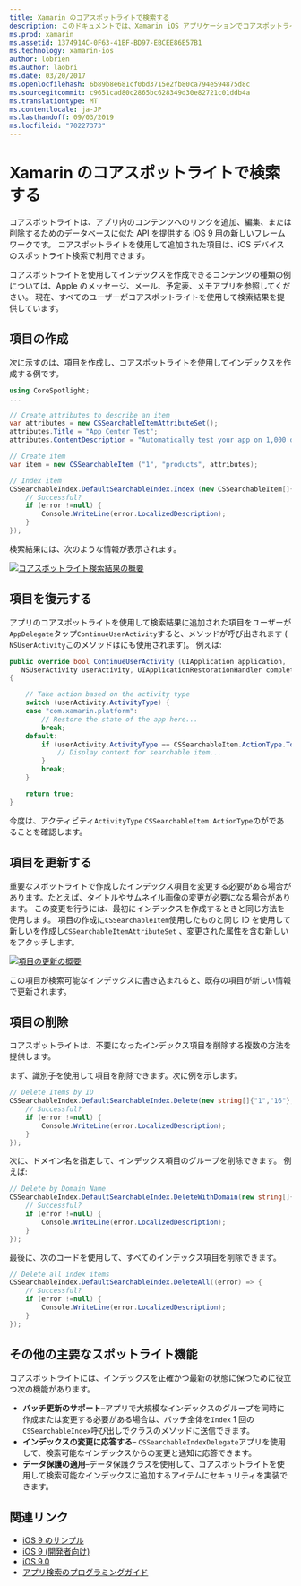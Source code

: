 ```yaml
---
title: Xamarin のコアスポットライトで検索する
description: このドキュメントでは、Xamarin iOS アプリケーションでコアスポットライトを使用して、アプリ内コンテンツへのリンクを提供する方法について説明します。 検索可能な項目を作成、復元、更新、削除する方法について説明します。
ms.prod: xamarin
ms.assetid: 1374914C-0F63-41BF-BD97-EBCEE86E57B1
ms.technology: xamarin-ios
author: lobrien
ms.author: laobri
ms.date: 03/20/2017
ms.openlocfilehash: 6b89b8e681cf0bd3715e2fb80ca794e594875d8c
ms.sourcegitcommit: c9651cad80c2865bc628349d30e82721c01ddb4a
ms.translationtype: MT
ms.contentlocale: ja-JP
ms.lasthandoff: 09/03/2019
ms.locfileid: "70227373"
---
```

# <a name="search-with-core-spotlight-in-xamarinios"></a>Xamarin のコアスポットライトで検索する

コアスポットライトは、アプリ内のコンテンツへのリンクを追加、編集、または削除するためのデータベースに似た API を提供する iOS 9 用の新しいフレームワークです。 コアスポットライトを使用して追加された項目は、iOS デバイスのスポットライト検索で利用できます。

コアスポットライトを使用してインデックスを作成できるコンテンツの種類の例については、Apple のメッセージ、メール、予定表、メモアプリを参照してください。 現在、すべてのユーザーがコアスポットライトを使用して検索結果を提供しています。

## <a name="creating-an-item"></a>項目の作成

次に示すのは、項目を作成し、コアスポットライトを使用してインデックスを作成する例です。

```csharp
using CoreSpotlight;
...

// Create attributes to describe an item
var attributes = new CSSearchableItemAttributeSet();
attributes.Title = "App Center Test";
attributes.ContentDescription = "Automatically test your app on 1,000 devices in the cloud.";

// Create item
var item = new CSSearchableItem ("1", "products", attributes);

// Index item
CSSearchableIndex.DefaultSearchableIndex.Index (new CSSearchableItem[]{ item }, (error) => {
    // Successful?
    if (error !=null) {
        Console.WriteLine(error.LocalizedDescription);
    }
});
```

検索結果には、次のような情報が表示されます。

[![](corespotlight-images/corespotlight01.png "コアスポットライト検索結果の概要")](corespotlight-images/corespotlight01.png#lightbox)

## <a name="restoring-an-item"></a>項目を復元する

アプリのコアスポットライトを使用して検索結果に追加された項目をユーザーが`AppDelegate`タップ`ContinueUserActivity`すると、メソッドが呼び出されます ( `NSUserActivity`このメソッドはにも使用されます)。 例えば:

```csharp
public override bool ContinueUserActivity (UIApplication application,
   NSUserActivity userActivity, UIApplicationRestorationHandler completionHandler)
{

    // Take action based on the activity type
    switch (userActivity.ActivityType) {
    case "com.xamarin.platform":
        // Restore the state of the app here...
        break;
    default:
        if (userActivity.ActivityType == CSSearchableItem.ActionType.ToString ()) {
            // Display content for searchable item...
        }
        break;
    }

    return true;
}
```

今度は、アクティビティ`ActivityType` `CSSearchableItem.ActionType`のがであることを確認します。

## <a name="updating-an-item"></a>項目を更新する

重要なスポットライトで作成したインデックス項目を変更する必要がある場合があります。たとえば、タイトルやサムネイル画像の変更が必要になる場合があります。 この変更を行うには、最初にインデックスを作成するときと同じ方法を使用します。
項目の作成に`CSSearchableItem`使用したものと同じ ID を使用して新しいを作成し`CSSearchableItemAttributeSet` 、変更された属性を含む新しいをアタッチします。

[![](corespotlight-images/corespotlight02.png "項目の更新の概要")](corespotlight-images/corespotlight02.png#lightbox)

この項目が検索可能なインデックスに書き込まれると、既存の項目が新しい情報で更新されます。

## <a name="deleting-an-item"></a>項目の削除

コアスポットライトは、不要になったインデックス項目を削除する複数の方法を提供します。

まず、識別子を使用して項目を削除できます。次に例を示します。

```csharp
// Delete Items by ID
CSSearchableIndex.DefaultSearchableIndex.Delete(new string[]{"1","16"},(error) => {
    // Successful?
    if (error !=null) {
        Console.WriteLine(error.LocalizedDescription);
    }
});
```

次に、ドメイン名を指定して、インデックス項目のグループを削除できます。 例えば:

```csharp
// Delete by Domain Name
CSSearchableIndex.DefaultSearchableIndex.DeleteWithDomain(new string[]{"domain-name"},(error) => {
    // Successful?
    if (error !=null) {
        Console.WriteLine(error.LocalizedDescription);
    }
});
```

最後に、次のコードを使用して、すべてのインデックス項目を削除できます。

```csharp
// Delete all index items
CSSearchableIndex.DefaultSearchableIndex.DeleteAll((error) => {
    // Successful?
    if (error !=null) {
        Console.WriteLine(error.LocalizedDescription);
    }
});
```

## <a name="additional-core-spotlight-features"></a>その他の主要なスポットライト機能

コアスポットライトには、インデックスを正確かつ最新の状態に保つために役立つ次の機能があります。

- **バッチ更新のサポート**–アプリで大規模なインデックスのグループを同時に作成または変更する必要がある場合は、バッチ全体を`Index` 1 回の`CSSearchableIndex`呼び出しでクラスのメソッドに送信できます。
- **インデックスの変更に応答する**– `CSSearchableIndexDelegate`アプリを使用して、検索可能なインデックスからの変更と通知に応答できます。
- **データ保護の適用**–データ保護クラスを使用して、コアスポットライトを使用して検索可能なインデックスに追加するアイテムにセキュリティを実装できます。



## <a name="related-links"></a>関連リンク

- [iOS 9 のサンプル](https://docs.microsoft.com/samples/browse/?products=xamarin&term=Xamarin.iOS+iOS9)
- [iOS 9 (開発者向け)](https://developer.apple.com/ios/pre-release/)
- [iOS 9.0](https://developer.apple.com/library/prerelease/ios/releasenotes/General/WhatsNewIniOS/Articles/iOS9.html)
- [アプリ検索のプログラミングガイド](https://developer.apple.com/library/prerelease/ios/documentation/General/Conceptual/AppSearch/index.html#//apple_ref/doc/uid/TP40016308)
